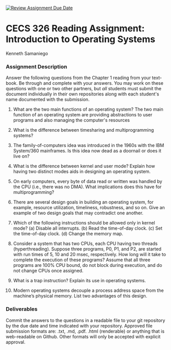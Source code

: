 [![Review Assignment Due Date](https://classroom.github.com/assets/deadline-readme-button-24ddc0f5d75046c5622901739e7c5dd533143b0c8e959d652212380cedb1ea36.svg)](https://classroom.github.com/a/SqkZA8g-)
# CECS 326 Reading Assignment: Introduction to Operating Systems

Kenneth Samaniego

### Assignment Description
Answer the following questions from the Chapter 1 reading from your text- book. Be through and complete with your answers. You may work on these questions with one or two other partners, but *all* students must submit the document individually in their own repositories along with each student's name documented with the submission.

1. What are the two main functions of an operating system?
   The two main function of an operating system are providing abstractions to user programs and also managing the computer's resources
   
3. What is the difference between timesharing and multiprogramming systems?

4. The family-of-computers idea was introduced in the 1960s with the IBM System/360 mainframes. Is this idea now dead as a doornail or does it live on?

5. What is the difference between kernel and user mode? Explain how having two distinct modes aids in designing an operating system.

6. On early computers, every byte of data read or written was handled by the CPU (i.e., there was no DMA). What implications does this have for multiprogramming?

7. There are several design goals in building an operating system, for example, resource utilization, timeliness, robustness, and so on. Give an example of two design goals that may contradict one another.

8. Which of the following instructions should be allowed only in kernel mode?
    (a) Disable all interrupts.
    (b) Read the time-of-day clock.
    (c) Set the time-of-day clock. (d) Change the memory map.

9. Consider a system that has two CPUs, each CPU having two threads (hyperthreading). Suppose three programs, P0, P1, and P2, are started with run times of 5, 10 and 20 msec, respectively. How long will it take to complete the execution of these programs? Assume that all three programs are 100% CPU bound, do not block during execution, and do not change CPUs once assigned.

10. What is a trap instruction? Explain its use in operating systems.

11. Modern operating systems decouple a process address space from the machine’s physical memory. List two advantages of this design.

### Deliverables
Commit the answers to the questions in a readable file to your git repository by the due date and time indicated with your repository. Approved file submission formats are: .txt, .md, .pdf. .html (renderable) or anything that is web-readable on Github. Other formats will only be accepted with explicit approval.
